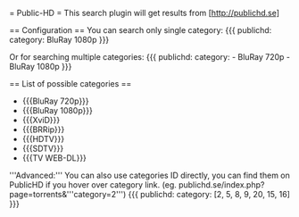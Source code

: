 = Public-HD =
This search plugin will get results from [http://publichd.se]

== Configuration ==
You can search only single category:
{{{
publichd: 
  category: BluRay 1080p
}}}

Or for searching multiple categories:
{{{
publichd: 
  category:
    - BluRay 720p
    - BluRay 1080p
}}}

== List of possible categories ==

* {{{BluRay 720p}}}
* {{{BluRay 1080p}}}
* {{{XviD}}}
* {{{BRRip}}}
* {{{HDTV}}}
* {{{SDTV}}}
* {{{TV WEB-DL}}}

'''Advanced:''' You can also use categories ID directly, you can find them on PublicHD if you hover over category link. (eg. publichd.se/index.php?page=torrents&'''category=2''')
{{{
publichd: 
  category: [2, 5, 8, 9, 20, 15, 16]
}}}